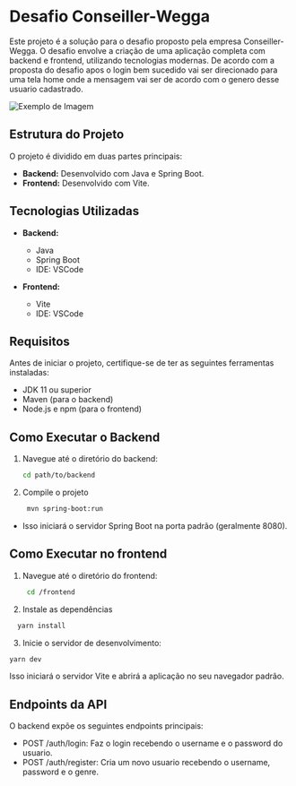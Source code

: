 # Desafio Conseiller-Wegga

Este projeto é a solução para o desafio proposto pela empresa Conseiller-Wegga. O desafio envolve a criação de uma aplicação completa com backend e frontend, utilizando tecnologias modernas.
De acordo com a proposta do desafio apos o login bem sucedido vai ser direcionado para uma tela home onde a mensagem vai ser de acordo com o genero desse usuario cadastrado. 

![Exemplo de Imagem](https://i.ibb.co/RQ4Yt1J/Captura-de-Tela-2024-08-15-s-14-00-30.png)


## Estrutura do Projeto

O projeto é dividido em duas partes principais:
- **Backend:** Desenvolvido com Java e Spring Boot.
- **Frontend:** Desenvolvido com Vite.

## Tecnologias Utilizadas

- **Backend:**
  - Java
  - Spring Boot
  - IDE: VSCode

- **Frontend:**
  - Vite
  - IDE: VSCode

## Requisitos

Antes de iniciar o projeto, certifique-se de ter as seguintes ferramentas instaladas:
- JDK 11 ou superior
- Maven (para o backend)
- Node.js e npm (para o frontend)

## Como Executar o Backend

1. Navegue até o diretório do backend:
   ```bash
   cd path/to/backend
   ```
2. Compile o projeto 
   ```bash
    mvn spring-boot:run
    ```
- Isso iniciará o servidor Spring Boot na porta padrão (geralmente 8080).

## Como Executar no frontend

1. Navegue até o diretório do frontend:
   ```bash
    cd /frontend
    ```
2. Instale as dependências 
```bash
  yarn install
```
3. Inicie o servidor de desenvolvimento:
```bash
yarn dev
```

Isso iniciará o servidor Vite e abrirá a aplicação no seu navegador padrão.

## Endpoints da API

O backend expõe os seguintes endpoints principais:

- POST /auth/login: Faz o login recebendo o username e o password do usuario.
- POST /auth/register: Cria um novo usuario recebendo o username, password e o genre.


















